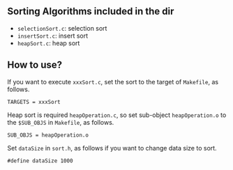 ## Sorting Algorithms included in the dir
* `selectionSort.c`: selection sort
* `insertSort.c`: insert sort
* `heapSort.c`: heap sort

## How to use?
If you want to execute `xxxSort.c`, set the sort to the target of `Makefile`, as follows.

```
TARGETS = xxxSort
```

Heap sort is required `heapOperation.c`, so set sub-object `heapOperation.o` to the `$SUB_OBJS` in `Makefile`, as follows.

```
SUB_OBJS = heapOperation.o
```

Set `dataSize` in `sort.h`, as follows if you want to change data size to sort.

```
#define dataSize 1000
```
